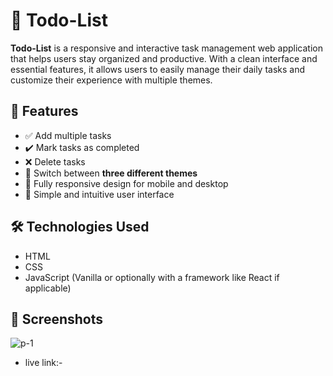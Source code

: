 # 📝 Todo-List

**Todo-List** is a responsive and interactive task management web application that helps users stay organized and productive. With a clean interface and essential features, it allows users to easily manage their daily tasks and customize their experience with multiple themes.

## 🚀 Features

- ✅ Add multiple tasks
- ✔️ Mark tasks as completed
- ❌ Delete tasks
- 🎨 Switch between **three different themes**
- 📱 Fully responsive design for mobile and desktop
- 🧠 Simple and intuitive user interface

## 🛠️ Technologies Used

- HTML
- CSS
- JavaScript (Vanilla or optionally with a framework like React if applicable)

## 📸 Screenshots

![p-1](https://github.com/user-attachments/assets/fd359f37-e468-4b3e-acc9-b9e8acc51690)

- live link:-
  
